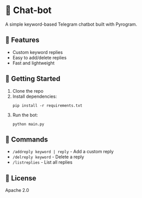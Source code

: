 # 🤖 Chat-bot

A simple keyword-based Telegram chatbot built with Pyrogram.

## 🔧 Features
- Custom keyword replies
- Easy to add/delete replies
- Fast and lightweight

## 🚀 Getting Started
1. Clone the repo
2. Install dependencies:
   ```
   pip install -r requirements.txt
   ```
3. Run the bot:
   ```
   python main.py
   ```

## 📜 Commands
- `/addreply keyword | reply` - Add a custom reply
- `/delreply keyword` - Delete a reply
- `/listreplies` - List all replies

## 📄 License
Apache 2.0

